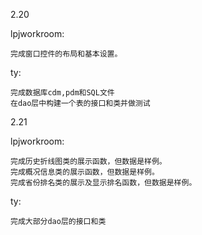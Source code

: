 ﻿2.20

lpjworkroom:

```
完成窗口控件的布局和基本设置。
```
ty:

```
完成数据库cdm,pdm和SQL文件
在dao层中构建一个表的接口和类并做测试
```
2.21

lpjworkroom:

```
完成历史折线图类的展示函数，但数据是样例。
完成概况信息类的展示函数，但数据是样例。
完成省份排名类的展示及显示排名函数，但数据是样例。
```
ty:

```
完成大部分dao层的接口和类
```
